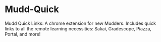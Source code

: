 # Mudd-Quick
Mudd Quick Links:
A chrome extension for new Mudders. Includes quick links to all the remote learning necessities: Sakai, Gradescope, Piazza, Portal, and more!
